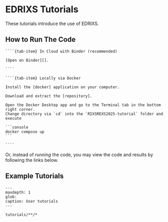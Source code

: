 # EDRIXS Tutorials

These tutorials introduce the use of EDRIXS.

## How to Run The Code

`````{tab-set}
````{tab-item} In Cloud with Binder (recommended)

[Open on Binder][].

````

````{tab-item} Locally via Docker

Install the [docker] application on your computer.

Download and extract the [repository].

Open the Docker Desktop app and go to the Terminal tab in the bottom right corner.
Change directory via `cd` into the `RIXSREXS2025-tutorial` folder and execute

```console
docker compose up
```

````
`````

Or, instead of _running_ the code, you may view the code and results by
following the links below.

## Example Tutorials

```{toctree}
---
maxdepth: 1
glob:
caption: User tutorials
---

tutorials/**/*

```
[Open on Binder]: https://mybinder.org/v2/gh/EDRIXS/RIXSREXS2025-tutorial/main?urlpath=tree/tutorials/
[docker]: https://www.docker.com/products/docker-desktop/
[repository]: https://github.com/EDRIXS/RIXSREXS2025-tutorial/archive/refs/heads/main.zip